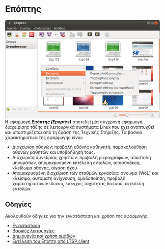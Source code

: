 # Επόπτης

[![](epoptes.png)](epoptes.png) Η εφαρμογή ***Επόπτης (Epoptes)*** αποτελεί μία
σύγχρονη εφαρμογή διαχείρισης τάξης σε λειτουργικά συστήματα Linux που έχει
αναπτυχθεί και υποστηρίζεται από τη δράση της Τεχνικής Στήριξης. Τα βασικά
χαρακτηριστικά της εφαρμογής είναι:

- Διαχείριση οθονών: προβολή οθόνης καθηγητή, παρακολούθηση οθονών μαθητών και
  υποβοήθησή τους.
- Διαχείριση συνεδρίας χρηστών: προβολή μικρογραφιών, αποστολή μηνυμάτων,
  απομακρυσμένη εκτέλεση εντολών, αποσύνδεση, κλείδωμα οθόνης, σίγαση ήχου.
- Απομακρυσμένη διαχείριση των σταθμών εργασίας: άνοιγμα (WoL) και κλείσιμο,
  αυτόματη ανίχνευση, ομαδοποίηση, προβολή χαρακτηριστικών υλικού, έλεγχος
  ταχύτητας δικτύου, εκτέλεση εντολών.

## Οδηγίες

Ακολουθούν οδηγίες για την εγκατάσταση και χρήση της εφαρμογής.

- [Εγκατάσταση](install.md)
- [Βασικές λειτουργίες](usage.md)
- [Δημιουργία και χρήση ομάδων](groups.md)
- [Εκτέλεση του Επόπτη από LTSP client](run-ltsp-client.md)
